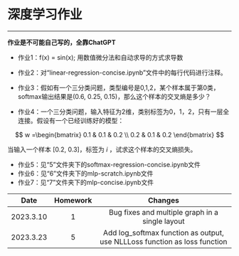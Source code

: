 # 深度学习作业

-----------------

__作业是不可能自己写的，全靠ChatGPT__

- 作业1：f(x) = sin(x); 用数值微分法和自动求导的方式求导数

- 作业2：对“linear-regression-concise.ipynb”文件中的每行代码进行注释。

- 作业3：假如有一个三分类问题，类型编号是0,1,2，某个样本属于第0类，softmax输出结果是(0.6, 0.25, 0.15)，那么这个样本的交叉熵是多少？

- 作业4：一个三分类问题，输入特征为2维，类别标签为0，1，2，只有一层全连接。假设有一个已经训练好的模型：

$$
  w =\begin{bmatrix} 
  0.1 & 0.1 & 0.2 \\ 
  0.2 & 0.1 & 0.2 
  \end{bmatrix}
$$

  当输入一个样本 [0.2, 0.3]，标签为 $i$ ，试求这个样本的交叉熵损失。

- 作业5：见“5”文件夹下的softmax-regression-concise.ipynb文件
- 作业6：见“6”文件夹下的mlp-scratch.ipynb文件
- 作业7：见“7”文件夹下的mlp-concise.ipynb文件

|   Date    | Homework |                     Changes                     |
| :-------: | :------: | :---------------------------------------------: |
| 2023.3.10 |    1     | Bug fixes and multiple graph in a single layout |
| 2023.3.23 |    5     | Add log_softmax function as output, use NLLLoss function as loss function |

